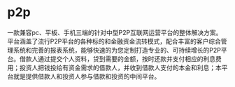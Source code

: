 # p2p
一款兼容pc、平板、手机三端的针对中型P2P互联网运营平台的整体解决方案。平台涵盖了流行P2P平台的各种标的和金融资金流转模式，配合丰富的客户综合管理系统和完善的报表系统，能够快速的为您定制打造专业的、可持续增长的P2P平台。借款人通过提交个人资料，贷到需要的金额，按时还款并支付相应的利息费用；投资人把钱投给有资金需求的借款人，并收到借款人支付的本金和利息；本平台就是提供借款人和投资人参与借款和投资的中间平台。
